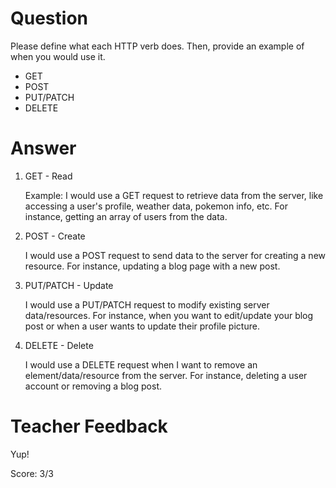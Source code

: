 # Question
Please define what each HTTP verb does. Then, provide an example of when you would use it.

- GET
- POST
- PUT/PATCH
- DELETE

# Answer

1. GET - Read
    
    Example: I would use a GET request to retrieve data from the server, like accessing a user's profile, weather data, pokemon info, etc. For instance, getting an array of users from the data. 

2. POST - Create
  
    I would use a POST request to send data to the server for creating a new resource. For instance, updating a blog page with a new post. 

3. PUT/PATCH - Update

    I would use a PUT/PATCH request to modify existing server data/resources. For instance, when you want to edit/update your blog post or when a user wants to update their profile picture. 

4. DELETE - Delete

    I would use a DELETE request when I want to remove an element/data/resource from the server. For instance, deleting a user account or removing a blog post. 

# Teacher Feedback

Yup!

Score: 3/3